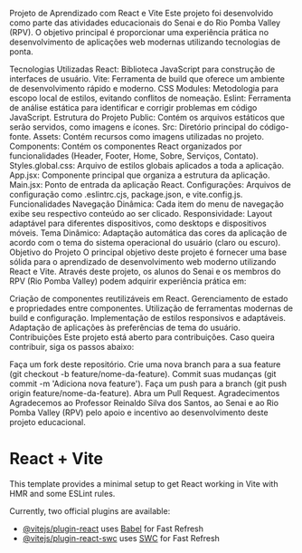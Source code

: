 Projeto de Aprendizado com React e Vite
Este projeto foi desenvolvido como parte das atividades educacionais do Senai e do Rio Pomba Valley (RPV). O objetivo principal é proporcionar uma experiência prática no desenvolvimento de aplicações web modernas utilizando tecnologias de ponta.

Tecnologias Utilizadas
React: Biblioteca JavaScript para construção de interfaces de usuário.
Vite: Ferramenta de build que oferece um ambiente de desenvolvimento rápido e moderno.
CSS Modules: Metodologia para escopo local de estilos, evitando conflitos de nomeação.
Eslint: Ferramenta de análise estática para identificar e corrigir problemas em código JavaScript.
Estrutura do Projeto
Public: Contém os arquivos estáticos que serão servidos, como imagens e ícones.
Src: Diretório principal do código-fonte.
Assets: Contém recursos como imagens utilizadas no projeto.
Components: Contém os componentes React organizados por funcionalidades (Header, Footer, Home, Sobre, Serviços, Contato).
Styles.global.css: Arquivo de estilos globais aplicados a toda a aplicação.
App.jsx: Componente principal que organiza a estrutura da aplicação.
Main.jsx: Ponto de entrada da aplicação React.
Configurações: Arquivos de configuração como .eslintrc.cjs, package.json, e vite.config.js.
Funcionalidades
Navegação Dinâmica: Cada item do menu de navegação exibe seu respectivo conteúdo ao ser clicado.
Responsividade: Layout adaptável para diferentes dispositivos, como desktops e dispositivos móveis.
Tema Dinâmico: Adaptação automática das cores da aplicação de acordo com o tema do sistema operacional do usuário (claro ou escuro).
Objetivo do Projeto
O principal objetivo deste projeto é fornecer uma base sólida para o aprendizado de desenvolvimento web moderno utilizando React e Vite. Através deste projeto, os alunos do Senai e os membros do RPV (Rio Pomba Valley) podem adquirir experiência prática em:

Criação de componentes reutilizáveis em React.
Gerenciamento de estado e propriedades entre componentes.
Utilização de ferramentas modernas de build e configuração.
Implementação de estilos responsivos e adaptáveis.
Adaptação de aplicações às preferências de tema do usuário.
Contribuições
Este projeto está aberto para contribuições. Caso queira contribuir, siga os passos abaixo:

Faça um fork deste repositório.
Crie uma nova branch para a sua feature (git checkout -b feature/nome-da-feature).
Commit suas mudanças (git commit -m 'Adiciona nova feature').
Faça um push para a branch (git push origin feature/nome-da-feature).
Abra um Pull Request.
Agradecimentos
Agradecemos ao Professor Reinaldo Silva dos Santos, ao Senai e ao Rio Pomba Valley (RPV) pelo apoio e incentivo ao desenvolvimento deste projeto educacional.

# React + Vite

This template provides a minimal setup to get React working in Vite with HMR and some ESLint rules.

Currently, two official plugins are available:

- [@vitejs/plugin-react](https://github.com/vitejs/vite-plugin-react/blob/main/packages/plugin-react/README.md) uses [Babel](https://babeljs.io/) for Fast Refresh
- [@vitejs/plugin-react-swc](https://github.com/vitejs/vite-plugin-react-swc) uses [SWC](https://swc.rs/) for Fast Refresh
